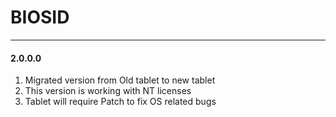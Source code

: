 # BIOSID

---------------------------------------


#### 2.0.0.0

1.  Migrated version from Old tablet to new tablet
2.  This version is working with NT licenses
3. Tablet will require Patch to fix OS related bugs